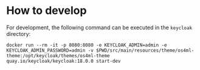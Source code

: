 # How to develop

For development, the following command can be executed in the `keycloak` directory:
```shell
docker run --rm -it -p 8080:8080 -e KEYCLOAK_ADMIN=admin -e KEYCLOAK_ADMIN_PASSWORD=admin -v $PWD/src/main/resources/theme/os4ml-theme:/opt/keycloak/themes/os4ml-theme quay.io/keycloak/keycloak:18.0.0 start-dev
```
